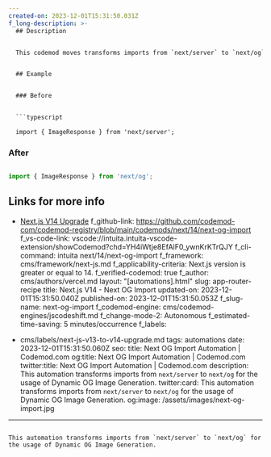 ```yaml
---
created-on: 2023-12-01T15:31:50.031Z
f_long-description: >-
  ## Description


  This codemod moves transforms imports from `next/server` to `next/og` for usage of [Dynamic OG Image Generation](https://nextjs.org/docs/app/building-your-application/optimizing/metadata#dynamic-image-generation).


  ## Example


  ### Before


  ```typescript

  import { ImageResponse } from 'next/server';

  ```


  ### After


  ```typescript

  import { ImageResponse } from 'next/og';

  ```


  ## Links for more info


  * [Next.js V14 Upgrade](https://nextjs.org/docs/pages/building-your-application/upgrading/version-14)
f_github-link: https://github.com/codemod-com/codemod-registry/blob/main/codemods/next/14/next-og-import
f_vs-code-link: vscode://intuita.intuita-vscode-extension/showCodemod?chd=YH4iWtje8EfAlF0_ywnKrKTrQJY
f_cli-command: intuita next/14/next-og-import
f_framework: cms/framework/next-js.md
f_applicability-criteria: Next.js version is greater or equal to 14.
f_verified-codemod: true
f_author: cms/authors/vercel.md
layout: "[automations].html"
slug: app-router-recipe
title: Next.js V14 - Next OG Import
updated-on: 2023-12-01T15:31:50.040Z
published-on: 2023-12-01T15:31:50.053Z
f_slug-name: next-og-import
f_codemod-engine: cms/codemod-engines/jscodeshift.md
f_change-mode-2: Autonomous
f_estimated-time-saving: 5 minutes/occurrence
f_labels:
  - cms/labels/next-js-v13-to-v14-upgrade.md
tags: automations
date: 2023-12-01T15:31:50.060Z
seo:
  title: Next OG Import Automation | Codemod.com
  og:title: Next OG Import Automation | Codemod.com
  twitter:title: Next OG Import Automation | Codemod.com
  description: This automation transforms imports from `next/server` to `next/og`
    for the usage of Dynamic OG Image Generation.
  twitter:card: This automation transforms imports from `next/server` to `next/og`
    for the usage of Dynamic OG Image Generation.
  og:image: /assets/images/next-og-import.jpg
---
```

This automation transforms imports from `next/server` to `next/og` for the usage of Dynamic OG Image Generation.